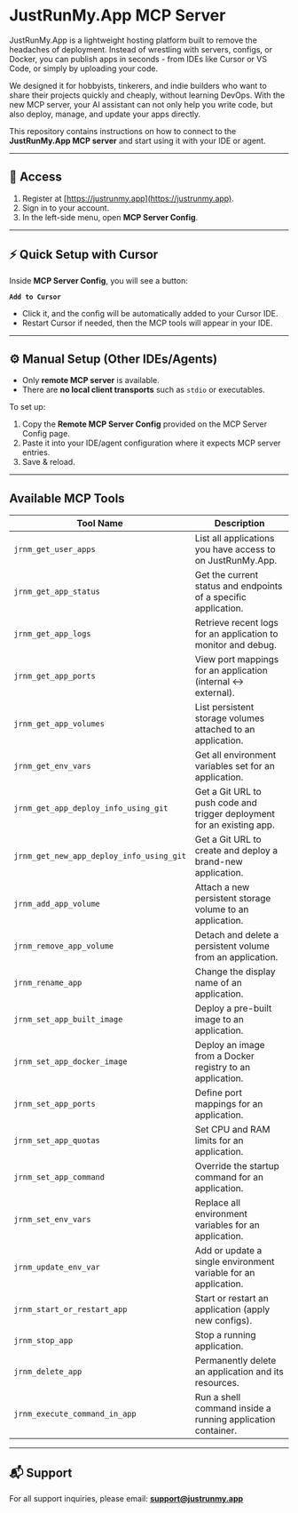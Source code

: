 # JustRunMy.App MCP Server

JustRunMy.App is a lightweight hosting platform built to remove the headaches of deployment. Instead of wrestling with servers, configs, or Docker, you can publish apps in seconds - from IDEs like Cursor or VS Code, or simply by uploading your code.  

We designed it for hobbyists, tinkerers, and indie builders who want to share their projects quickly and cheaply, without learning DevOps. With the new MCP server, your AI assistant can not only help you write code, but also deploy, manage, and update your apps directly.

This repository contains instructions on how to connect to the **JustRunMy.App MCP server** and start using it with your IDE or agent.

---

## 🔑 Access

1. Register at [https://justrunmy.app](https://justrunmy.app).
2. Sign in to your account.
3. In the left-side menu, open **MCP Server Config**.

---

## ⚡ Quick Setup with Cursor

Inside **MCP Server Config**, you will see a button:

**`Add to Cursor`**

- Click it, and the config will be automatically added to your Cursor IDE.  
- Restart Cursor if needed, then the MCP tools will appear in your IDE.

---

## ⚙️ Manual Setup (Other IDEs/Agents)

- Only **remote MCP server** is available.  
- There are **no local client transports** such as `stdio` or executables.  

To set up:

1. Copy the **Remote MCP Server Config** provided on the MCP Server Config page.
2. Paste it into your IDE/agent configuration where it expects MCP server entries.
3. Save & reload.

---

## Available MCP Tools

| Tool Name | Description |
|-----------|-------------|
| `jrnm_get_user_apps` | List all applications you have access to on JustRunMy.App. |
| `jrnm_get_app_status` | Get the current status and endpoints of a specific application. |
| `jrnm_get_app_logs` | Retrieve recent logs for an application to monitor and debug. |
| `jrnm_get_app_ports` | View port mappings for an application (internal ↔ external). |
| `jrnm_get_app_volumes` | List persistent storage volumes attached to an application. |
| `jrnm_get_env_vars` | Get all environment variables set for an application. |
| `jrnm_get_app_deploy_info_using_git` | Get a Git URL to push code and trigger deployment for an existing app. |
| `jrnm_get_new_app_deploy_info_using_git` | Get a Git URL to create and deploy a brand-new application. |
| `jrnm_add_app_volume` | Attach a new persistent storage volume to an application. |
| `jrnm_remove_app_volume` | Detach and delete a persistent volume from an application. |
| `jrnm_rename_app` | Change the display name of an application. |
| `jrnm_set_app_built_image` | Deploy a pre-built image to an application. |
| `jrnm_set_app_docker_image` | Deploy an image from a Docker registry to an application. |
| `jrnm_set_app_ports` | Define port mappings for an application. |
| `jrnm_set_app_quotas` | Set CPU and RAM limits for an application. |
| `jrnm_set_app_command` | Override the startup command for an application. |
| `jrnm_set_env_vars` | Replace all environment variables for an application. |
| `jrnm_update_env_var` | Add or update a single environment variable for an application. |
| `jrnm_start_or_restart_app` | Start or restart an application (apply new configs). |
| `jrnm_stop_app` | Stop a running application. |
| `jrnm_delete_app` | Permanently delete an application and its resources. |
| `jrnm_execute_command_in_app` | Run a shell command inside a running application container. |

---

## 📬 Support

For all support inquiries, please email: **support@justrunmy.app**
